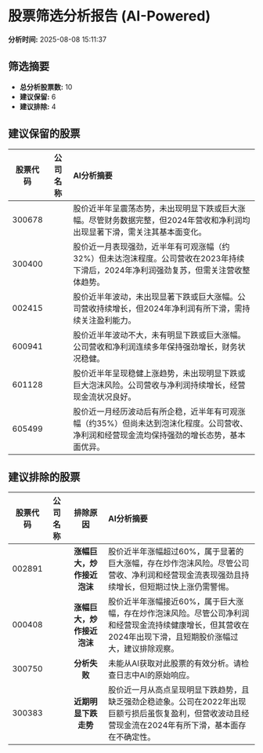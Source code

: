 # 股票筛选分析报告 (AI-Powered)

**分析时间:** 2025-08-08 15:11:37

## 筛选摘要

- **总分析股票数:** 10
- **建议保留:** 6
- **建议排除:** 4

## 建议保留的股票

| 股票代码 | 公司名称 | AI分析摘要 |
|:---:|:---:|:---|
| 300678 |  | 股价近半年呈震荡态势，未出现明显下跌或巨大涨幅。尽管财务数据完整，但2024年营收和净利润均出现显著下滑，需关注其基本面变化。 |
| 300400 |  | 股价近一月表现强劲，近半年有可观涨幅（约32%）但未达泡沫程度。公司营收在2023年持续下滑后，2024年净利润强劲复苏，但需关注营收整体趋势。 |
| 002415 |  | 股价近半年波动，未出现显著下跌或巨大涨幅。公司营收持续增长，但2024年净利润有所下滑，需持续关注盈利能力。 |
| 600941 |  | 股价近半年波动不大，未有明显下跌或巨大涨幅。公司营收和净利润连续多年保持强劲增长，财务状况稳健。 |
| 601128 |  | 股价近半年呈现稳健上涨趋势，未出现明显下跌或巨大泡沫风险。公司营收与净利润持续增长，经营现金流状况良好。 |
| 605499 |  | 股价近一月经历波动后有所企稳，近半年有可观涨幅（约35%）但尚未达到泡沫化程度。公司营收、净利润和经营现金流均保持强劲的增长态势，基本面优异。 |

## 建议排除的股票

| 股票代码 | 公司名称 | 排除原因 | AI分析摘要 |
|:---:|:---:|:---:|:---|
| 002891 |  | **涨幅巨大，炒作接近泡沫** | 股价近半年涨幅超过60%，属于显著的巨大涨幅，存在炒作泡沫风险。尽管公司营收、净利润和经营现金流表现强劲且持续增长，但短期过快上涨仍需警惕。 |
| 000408 |  | **涨幅巨大，炒作接近泡沫** | 股价近半年涨幅接近60%，属于巨大涨幅，存在炒作泡沫风险。尽管公司净利润和经营现金流持续健康增长，但其营收在2024年出现下滑，且短期股价涨幅过大，建议排除观察。 |
| 300750 |  | **分析失败** | 未能从AI获取对此股票的有效分析。请检查日志中AI的原始响应。 |
| 300383 |  | **近期明显下跌走势** | 股价近一月从高点呈现明显下跌趋势，且缺乏强劲企稳迹象。公司在2022年出现巨额亏损后虽恢复盈利，但营收波动且经营现金流在2024年有所下滑，基本面存在不确定性。 |
